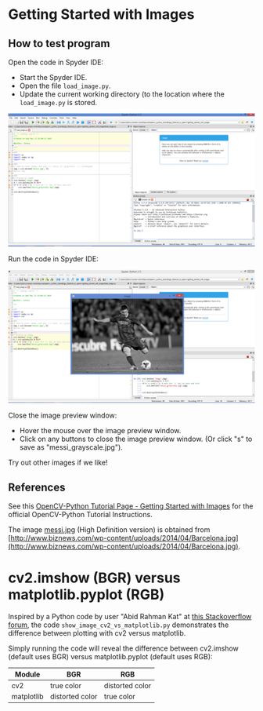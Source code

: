 # Getting Started with Images

## How to test program

Open the code in Spyder IDE:

- Start the Spyder IDE.
- Open the file `load_image.py`.
- Update the current working directory (to the location where the `load_image.py` is stored.

![screenshot_run_in_spyder_1.png](./screenshots/screenshot_run_in_spyder_1.png)

Run the code in Spyder IDE:

![screenshot_run_in_spyder_2.png](./screenshots/screenshot_run_in_spyder_2.png)

Close the image preview window:

- Hover the mouse over the image preview window.
- Click on any buttons to close the image preview window. (Or click "s" to save as "messi_grayscale.jpg").

Try out other images if we like!

## References

See this [OpenCV-Python Tutorial Page - Getting Started with Images](http://opencv-python-tutroals.readthedocs.org/en/latest/py_tutorials/py_gui/py_image_display/py_image_display.html#display-image) for the official OpenCV-Python Tutorial Instructions.

The image [messi.jpg](messi_hd.jpg) (High Definition version) is obtained from [http://www.biznews.com/wp-content/uploads/2014/04/Barcelona.jpg](http://www.biznews.com/wp-content/uploads/2014/04/Barcelona.jpg).

# cv2.imshow (BGR) versus matplotlib.pyplot (RGB)

Inspired by a Python code by user "Abid Rahman Kat" at [this Stackoverflow forum](http://stackoverflow.com/questions/15072736/extracting-a-region-from-an-image-using-slicing-in-python-opencv/15074748#15074748), the code `show_image_cv2_vs_matplotlib.py` demonstrates the difference between plotting with cv2 versus matplotlib.

Simply running the code will reveal the difference between cv2.imshow (default uses BGR) versus matplotlib.pyplot (default uses RGB):

| Module      | BGR             |  RGB            |
|-------------|-----------------|-----------------|
| cv2         | true color      | distorted color | 
| matplotlib  | distorted color | true color      | 

